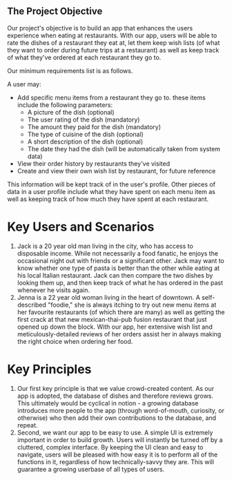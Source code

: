 ## The Project Objective

Our project's objective is to build an app that enhances the users experience when eating at restaurants. With our app, users will be able to rate the dishes of a restaurant they eat at, let them keep wish lists (of what they want to order during future trips at a restaurant) as well as keep track of what they've ordered at each restaurant they go to.

Our minimum requirements list is as follows.

A user may:
 * Add specific menu items from a restaurant they go to. these items include the following parameters:
    * A picture of the dish (optional)
    * The user rating of the dish (mandatory)
    * The amount they paid for the dish (mandatory)
    * The type of cuisine of the dish (optional)
    * A short description of the dish (optional)
    * The date they had the dish (will be automatically taken from system data)
 * View their order history by restaurants they've visited
 * Create and view their own wish list by restaurant, for future reference

This information will be kept track of in the user's profile. Other pieces of data in a user profile include what they have spent on each menu item as well as keeping track of how much they have spent at each restaurant. 

# Key Users and Scenarios

1. Jack is a 20 year old man living in the city, who has access to disposable income. While not necessarily a food fanatic, he enjoys the occasional night out with friends or a significant other. Jack may want to know whether one type of pasta is better than the other while eating at his local Italian restaurant. Jack can then compare the two dishes by looking them up, and then keep track of what he has ordered in the past whenever he visits again. 
2. Jenna is a 22 year old woman living in the heart of downtown. A self-described "foodie," she is always itching to try out new menu items at her favourite restaurants (of which there are many) as well as getting the first crack at that new mexican-thai-pub fusion restaurant that just opened up down the block. With our app, her extensive wish list and meticulously-detailed reviews of her orders assist her in always making the right choice when ordering her food. 

# Key Principles

1. Our first key principle is that we value crowd-created content. As our app is adopted, the database of dishes and therefore reviews grows. This ultimately would be cyclical in notion - a growing database introduces more people to the app (through word-of-mouth, curiosity, or otherwise) who then add their own contributions to the database, and repeat. 
2. Second, we want our app to be easy to use. A simple UI is extremely important in order to build growth. Users will instantly be turned off by a cluttered, complex interface. By keeping the UI clean and easy to navigate, users will be pleased with how easy it is to perform all of the functions in it, regardless of how technically-savvy they are. This will guarantee a growing userbase of all types of users. 

